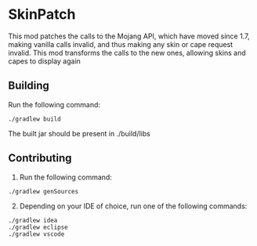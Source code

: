 # SkinPatch

This mod patches the calls to the Mojang API, which have moved since 1.7, making vanilla calls invalid, and thus making any skin or cape request invalid. This mod transforms the calls to the new ones, allowing skins and capes to display again

## Building

Run the following command:
```
./gradlew build
```

The built jar should be present in ./build/libs

## Contributing

1. Run the following command:
```
./gradlew genSources
```
2. Depending on your IDE of choice, run one of the following commands:
```
./gradlew idea
./gradlew eclipse
./gradlew vscode
```

